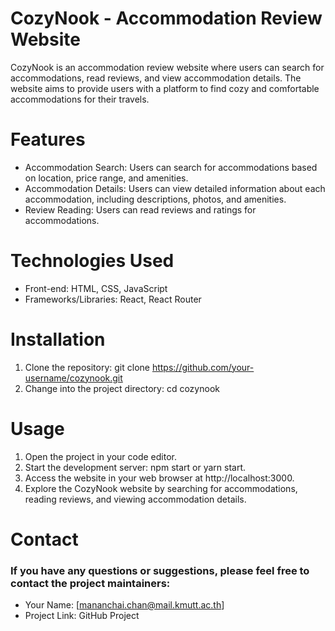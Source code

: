 # CozyNook - Accommodation Review Website
CozyNook is an accommodation review website where users can search for accommodations, read reviews, and view accommodation details. The website aims to provide users with a platform to find cozy and comfortable accommodations for their travels.

# Features
- Accommodation Search: Users can search for accommodations based on location, price range, and amenities.
- Accommodation Details: Users can view detailed information about each accommodation, including descriptions, photos, and amenities.
- Review Reading: Users can read reviews and ratings for accommodations.
# Technologies Used
- Front-end: HTML, CSS, JavaScript
- Frameworks/Libraries: React, React Router
# Installation
1. Clone the repository: git clone https://github.com/your-username/cozynook.git
2. Change into the project directory: cd cozynook
# Usage
1. Open the project in your code editor.
2. Start the development server: npm start or yarn start.
3. Access the website in your web browser at http://localhost:3000.
4. Explore the CozyNook website by searching for accommodations, reading reviews, and viewing accommodation details.
# Contact
### If you have any questions or suggestions, please feel free to contact the project maintainers:

- Your Name: [mananchai.chan@mail.kmutt.ac.th]
- Project Link: GitHub Project
